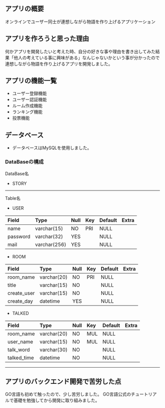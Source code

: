 ## アプリの概要
オンラインでユーザー同士が連想しながら物語を作り上げるアプリケーション

## アプリを作ろうと思った理由
何かアプリを開発したいと考えた時、自分の好きな事や理由を書き出してみた結果「他人の考えている事に興味がある」なんじゃないかという事が分かったので連想しながら物語を作り上げるアプリを開発しました。

## アプリの機能一覧
- ユーザー登録機能
- ユーザー認証機能
- ルーム作成機能
- ランキング機能
- 投票機能

## データベース
- データベースはMySQLを使用しました。
### DataBaseの構成
DataBase名<br >
- STORY
***
Table名<br >
- USER<br >

|Field|Type|Null|Key|Default|Extra|
|:--------|:---------|:--------|:-------|:-------|:-------|
|name|varchar(15)|NO|PRI|NULL|
|password|varchar(32)|YES||NULL|
|mail|varchar(256)|YES||NULL|

- ROOM<br >

|Field|Type|Null|Key|Default|Extra|
|:--------|:---------|:--------|:-------|:-------|:-------|
|room_name|varchar(20)|NO|PRI|NULL|
|title|varchar(15)|NO||NULL|
|create_user|varchar(15)|NO||NULL|
|create_day|datetime|YES||NULL|

- TALKED<br >

|Field|Type|Null|Key|Default|Extra|
|:--------|:---------|:--------|:-------|:-------|:-------|
|room_name|varchar(20)|NO|MUL|NULL|
|user_name|varchar(15)|NO|MUL|NULL|
|talk_word|varchar(30)|NO||NULL|
|talked_time|datetime|NO||NULL|

***

## アプリのバックエンド開発で苦労した点
GO言語も初めて触ったので、少し苦労しました。
GO言語公式のチュートリアルで基礎を勉強してから開発に取り組みました。

<br >
